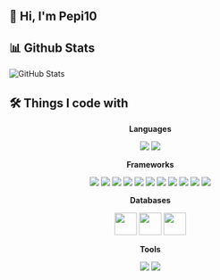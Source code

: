 ## 👋 Hi, I'm Pepi10

## 📊 Github Stats
<p align="center">
  
![GitHub Stats](https://github-readme-stats.vercel.app/api?username=Pepi10&show_icons=true&theme=radical)

</p>

## 🛠️ Things I code with

<p align="center">
  <strong>Languages</strong>
</p>
<p align="center">
  <img src="https://img.shields.io/badge/-Python-3776AB?style=flat-square&logo=Python&logoColor=white" />
  <img src="https://img.shields.io/badge/-SQL-4479A1?style=flat-square&logo=MySQL&logoColor=white" />
</p>

<p align="center">
  <strong>Frameworks</strong>
</p>
<p align="center">
  <img src="https://img.shields.io/badge/-Airflow-017CEE?style=flat-square&logo=Apache%20Airflow&logoColor=white" />
  <img src="https://img.shields.io/badge/-TensorFlow-FF6F00?style=flat-square&logo=TensorFlow&logoColor=white" />
  <img src="https://img.shields.io/badge/-PyTorch-EE4C2C?style=flat-square&logo=PyTorch&logoColor=white" />
  <img src="https://img.shields.io/badge/-Selenium-43B02A?style=flat-square&logo=Selenium&logoColor=white" />
  <img src="https://img.shields.io/badge/-BeautifulSoup-181717?style=flat-square&logo=BeautifulSoup&logoColor=white" />
  <img src="https://img.shields.io/badge/-Django-092E20?style=flat-square&logo=Django&logoColor=white" />
  <img src="https://img.shields.io/badge/-Matplotlib-11557C?style=flat-square&logo=Matplotlib&logoColor=white" />
  <img src="https://img.shields.io/badge/-Seaborn-4E4E4E?style=flat-square&logo=Seaborn&logoColor=white" />
  <img src="https://img.shields.io/badge/-Plotly-3F4F75?style=flat-square&logo=Plotly&logoColor=white" />
  <img src="https://img.shields.io/badge/-Pandas-150458?style=flat-square&logo=Pandas&logoColor=white" />
  <img src="https://img.shields.io/badge/-OpenCV-5C3EE8?style=flat-square&logo=OpenCV&logoColor=white" />
</p>

<p align="center">
  <strong>Databases</strong>
</p>
<p align="center">
  <img src="https://cdn.jsdelivr.net/gh/devicons/devicon/icons/postgresql/postgresql-original.svg" width="40" height="40"/>
  <img src="https://cdn.jsdelivr.net/gh/devicons/devicon/icons/mysql/mysql-original.svg" width="40" height="40"/>
  <img src="https://cdn.jsdelivr.net/gh/devicons/devicon/icons/redis/redis-original.svg" width="40" height="40"/>
</p>

<p align="center">
  <strong>Tools</strong>
</p>
<p align="center">
  <img src="https://img.shields.io/badge/-Git-F05032?style=flat-square&logo=Git&logoColor=white" />
  <img src="https://img.shields.io/badge/-Docker-2496ED?style=flat-square&logo=Docker&logoColor=white" />
</p>





<!--
**Pepi10/Pepi10** is a ✨ _special_ ✨ repository because its `README.md` (this file) appears on your GitHub profile.

Here are some ideas to get you started:

- 🔭 I’m currently working on ...
- 🌱 I’m currently learning ...
- 👯 I’m looking to collaborate on ...
- 🤔 I’m looking for help with ...
- 💬 Ask me about ...
- 📫 How to reach me: ...
- 😄 Pronouns: ...
- ⚡ Fun fact: ...
-->
